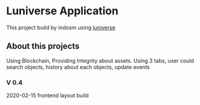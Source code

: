 # Luniverse Application

This project build by indosm using [luniverse](https://luniverse.io)

## About this projects

Using Blockchain, Providing Integrity about assets.
Using 3 tabs, user could search objects, history about each objects, update events

### V 0.4
2020-02-15 frontend layout build